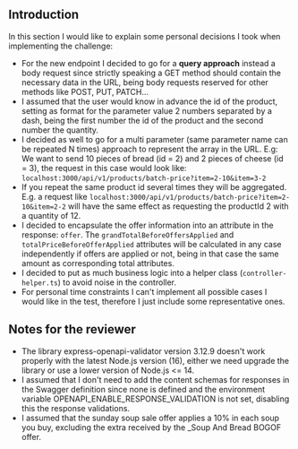 ## Introduction
In this section I would like to explain some personal decisions I took when implementing the challenge:
- For the new endpoint I decided to go for a **query approach** instead a body request since strictly speaking a 
GET method should contain the necessary data in the URL, being body requests reserved for other methods like POST, PUT, PATCH...
- I assumed that the user would know in advance the id of the product, setting as format for the parameter value 2 numbers
separated by a dash, being the first number the id of the product and the second number the quantity. 
- I decided as well to go for a multi parameter (same parameter name can be repeated N times) approach to represent the array in the URL. 
E.g: We want to send 10 pieces of bread (id = 2) and 2 pieces of cheese (id = 3), the request in this case would look like:
`localhost:3000/api/v1/products/batch-price?item=2-10&item=3-2`
- If you repeat the same product id several times they will be aggregated. E.g. a request like `localhost:3000/api/v1/products/batch-price?item=2-10&item=2-2`
will have the same effect as requesting the productId 2 with a quantity of 12. 
- I decided to encapsulate the offer information into an attribute in the response: `offer`. The `grandTotalBeforeOffersApplied`
and `totalPriceBeforeOfferApplied` attributes will be calculated in any case independently if offers are applied or not, 
being in that case the same amount as corresponding total attributes.
- I decided to put as much business logic into a helper class (`controller-helper.ts`) to avoid noise in the controller.
- For personal time constraints I can't implement all possible cases I would like in the test, therefore I just include some representative ones.

## Notes for the reviewer
- The library express-openapi-validator version 3.12.9 doesn't work properly with the latest Node.js version (16), 
either we need upgrade the library or use a lower version of Node.js <= 14.
- I assumed that I don't need to add the content schemas for responses in the Swagger definition since none is defined and
the environment variable OPENAPI_ENABLE_RESPONSE_VALIDATION is not set, disabling this the response validations.
- I assumed that the sunday soup sale offer applies a 10% in each soup you buy, excluding the extra received by the 
_Soup And Bread BOGOF offer.
